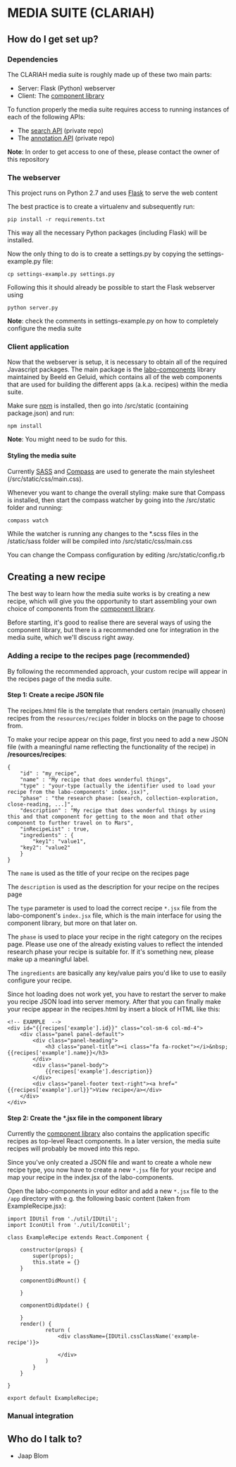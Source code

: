 # MEDIA SUITE (CLARIAH)


## How do I get set up?

### Dependencies

The CLARIAH media suite is roughly made up of these two main parts:

* Server: Flask (Python) webserver
* Client: The [component library](https://github.com/beeldengeluid/labo-components)


To function properly the media suite requires access to running instances of each of the following APIs:

* The [search API](https://github.com/beeldengeluid/labs-search-api) (private repo)
* The [annotation API](https://github.com/beeldengeluid/labs-annotation-api) (private repo)

**Note**: In order to get access to one of these, please contact the owner of this repository

### The webserver

This project runs on Python 2.7 and uses [Flask](http://flask.pocoo.org/) to serve the web content

The best practice is to create a virtualenv and subsequently run:

```
pip install -r requirements.txt
```

This way all the necessary Python packages (including Flask) will be installed.

Now the only thing to do is to create a settings.py by copying the settings-example.py file:

```
cp settings-example.py settings.py
```

Following this it should already be possible to start the Flask webserver using

```
python server.py
```

**Note**: check the comments in settings-example.py on how to completely configure the media suite

### Client application

Now that the webserver is setup, it is necessary to obtain all of the required Javascript packages. The main package is the [labo-components](https://github.com/beeldengeluid/labo-components) library maintained by Beeld en Geluid, which contains all of the web components that are used for building the different apps (a.k.a. recipes) within the media suite.

Make sure [npm](https://www.npmjs.com/) is installed, then go into /src/static (containing package.json) and run:

```
npm install
```

**Note**: You might need to be sudo for this.


#### Styling the media suite

Currently [SASS](http://sass-lang.com/) and [Compass](http://compass-style.org/) are used to generate the main stylesheet (/src/static/css/main.css).

Whenever you want to change the overall styling: make sure that Compass is installed, then start the compass watcher by going into the /src/static folder and running:

```
compass watch
```

While the watcher is running any changes to the *.scss files in the /static/sass folder will be compiled into /src/static/css/main.css

You can change the Compass configuration by editing /src/static/config.rb

## Creating a new recipe

The best way to learn how the media suite works is by creating a new recipe, which will give you the opportunity to start assembling your own choice of components from the [component library](http://github.com/beeldengeluid/labo-components). 

Before starting, it's good to realise there are several ways of using the component library, but there is a recommended one for integration in the media suite, which we'll discuss right away.

### Adding a recipe to the recipes page (recommended)

By following the recommended approach, your custom recipe will appear in the recipes page of the media suite.

#### Step 1: Create a recipe JSON file

The recipes.html file is the template that renders certain (manually chosen) recipes from the ```resources/recipes``` folder in blocks on the page to choose from.

To make your recipe appear on this page, first you need to add a new JSON file (with a meaningful name reflecting the functionality of the recipe) in **/resources/recipes**:

```
{
	"id" : "my_recipe",
	"name" : "My recipe that does wonderful things",
	"type" : "your-type (actually the identifier used to load your recipe from the labo-components' index.jsx)",
	"phase" : "the research phase: [search, collection-exploration, close-reading, ...]",
	"description" : "My recipe that does wonderful things by using this and that component for getting to the moon and that other component to further travel on to Mars",
	"inRecipeList" : true,
	"ingredients" : {
		"key1": "value1",
    "key2": "value2"
	}
}
```
The ```name``` is used as the title of your recipe on the recipes page

The ```description``` is used as the description for your recipe on the recipes page

The ```type``` parameter is used to load the correct recipe ```*.jsx``` file from the labo-component's ```index.jsx``` file, which is the main interface for using the component library, but more on that later on.

The ```phase``` is used to place your recipe in the right category on the recipes page. Please use one of the already existing values to reflect the intended research phase your recipe is suitable for. If it's something new, please make up a meaningful label.

The ```ingredients``` are basically any key/value pairs you'd like to use to easily configure your recipe.

Since hot loading does not work yet, you have to restart the server to make you recipe JSON load into server memory. After that you can finally make your recipe appear in the recipes.html by insert a block of HTML like this:

```
<!-- EXAMPLE  -->
<div id="{{recipes['example'].id}}" class="col-sm-6 col-md-4">
	<div class="panel panel-default">
		<div class="panel-heading">
			<h3 class="panel-title"><i class="fa fa-rocket"></i>&nbsp; {{recipes['example'].name}}</h3>
		</div>
		<div class="panel-body">
			{{recipes['example'].description}}
		</div>
		<div class="panel-footer text-right"><a href="{{recipes['example'].url}}">View recipe</a></div>
	</div>
</div>
```

#### Step 2: Create the *.jsx file in the component library

Currently the [component library](http://github.com/beeldengeluid/labo-components) also contains the application specific recipes as top-level React components. In a later version, the media suite recipes will probably be moved into this repo.

Since you've only created a JSON file and want to create a whole new recipe type, you now have to create a new ```*.jsx``` file for your recipe and map your recipe in the index.jsx of the labo-components.

Open the labo-components in your editor and add a new ```*.jsx``` file to the ```/app``` directory with e.g. the following basic content (taken from ExampleRecipe.jsx):

```
import IDUtil from './util/IDUtil';
import IconUtil from './util/IconUtil';

class ExampleRecipe extends React.Component {

	constructor(props) {
		super(props);
		this.state = {}
	}

	componentDidMount() {

	}

	componentDidUpdate() {

	}
	render() {
			return (
				<div className={IDUtil.cssClassName('example-recipe')}>

				</div>
			)
		}
	}

}

export default ExampleRecipe;
```

### Manual integration








## Who do I talk to? ###

* Jaap Blom
